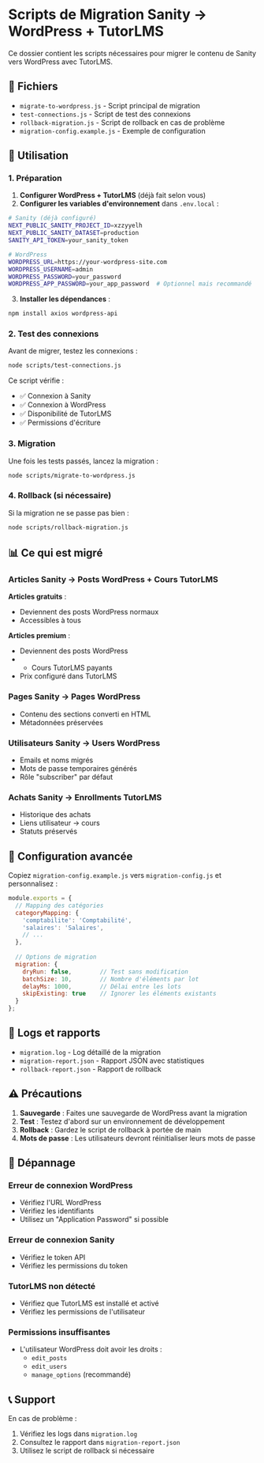 # Scripts de Migration Sanity → WordPress + TutorLMS

Ce dossier contient les scripts nécessaires pour migrer le contenu de Sanity vers WordPress avec TutorLMS.

## 📁 Fichiers

- `migrate-to-wordpress.js` - Script principal de migration
- `test-connections.js` - Script de test des connexions
- `rollback-migration.js` - Script de rollback en cas de problème
- `migration-config.example.js` - Exemple de configuration

## 🚀 Utilisation

### 1. Préparation

1. **Configurer WordPress + TutorLMS** (déjà fait selon vous)
2. **Configurer les variables d'environnement** dans `.env.local` :

```bash
# Sanity (déjà configuré)
NEXT_PUBLIC_SANITY_PROJECT_ID=xzzyyelh
NEXT_PUBLIC_SANITY_DATASET=production
SANITY_API_TOKEN=your_sanity_token

# WordPress
WORDPRESS_URL=https://your-wordpress-site.com
WORDPRESS_USERNAME=admin
WORDPRESS_PASSWORD=your_password
WORDPRESS_APP_PASSWORD=your_app_password  # Optionnel mais recommandé
```

3. **Installer les dépendances** :
```bash
npm install axios wordpress-api
```

### 2. Test des connexions

Avant de migrer, testez les connexions :

```bash
node scripts/test-connections.js
```

Ce script vérifie :
- ✅ Connexion à Sanity
- ✅ Connexion à WordPress
- ✅ Disponibilité de TutorLMS
- ✅ Permissions d'écriture

### 3. Migration

Une fois les tests passés, lancez la migration :

```bash
node scripts/migrate-to-wordpress.js
```

### 4. Rollback (si nécessaire)

Si la migration ne se passe pas bien :

```bash
node scripts/rollback-migration.js
```

## 📊 Ce qui est migré

### Articles Sanity → Posts WordPress + Cours TutorLMS

**Articles gratuits** :
- Deviennent des posts WordPress normaux
- Accessibles à tous

**Articles premium** :
- Deviennent des posts WordPress
- + Cours TutorLMS payants
- Prix configuré dans TutorLMS

### Pages Sanity → Pages WordPress

- Contenu des sections converti en HTML
- Métadonnées préservées

### Utilisateurs Sanity → Users WordPress

- Emails et noms migrés
- Mots de passe temporaires générés
- Rôle "subscriber" par défaut

### Achats Sanity → Enrollments TutorLMS

- Historique des achats
- Liens utilisateur → cours
- Statuts préservés

## 🔧 Configuration avancée

Copiez `migration-config.example.js` vers `migration-config.js` et personnalisez :

```javascript
module.exports = {
  // Mapping des catégories
  categoryMapping: {
    'comptabilite': 'Comptabilité',
    'salaires': 'Salaires',
    // ...
  },
  
  // Options de migration
  migration: {
    dryRun: false,        // Test sans modification
    batchSize: 10,        // Nombre d'éléments par lot
    delayMs: 1000,        // Délai entre les lots
    skipExisting: true    // Ignorer les éléments existants
  }
};
```

## 📝 Logs et rapports

- `migration.log` - Log détaillé de la migration
- `migration-report.json` - Rapport JSON avec statistiques
- `rollback-report.json` - Rapport de rollback

## ⚠️ Précautions

1. **Sauvegarde** : Faites une sauvegarde de WordPress avant la migration
2. **Test** : Testez d'abord sur un environnement de développement
3. **Rollback** : Gardez le script de rollback à portée de main
4. **Mots de passe** : Les utilisateurs devront réinitialiser leurs mots de passe

## 🐛 Dépannage

### Erreur de connexion WordPress
- Vérifiez l'URL WordPress
- Vérifiez les identifiants
- Utilisez un "Application Password" si possible

### Erreur de connexion Sanity
- Vérifiez le token API
- Vérifiez les permissions du token

### TutorLMS non détecté
- Vérifiez que TutorLMS est installé et activé
- Vérifiez les permissions de l'utilisateur

### Permissions insuffisantes
- L'utilisateur WordPress doit avoir les droits :
  - `edit_posts`
  - `edit_users`
  - `manage_options` (recommandé)

## 📞 Support

En cas de problème :
1. Vérifiez les logs dans `migration.log`
2. Consultez le rapport dans `migration-report.json`
3. Utilisez le script de rollback si nécessaire
